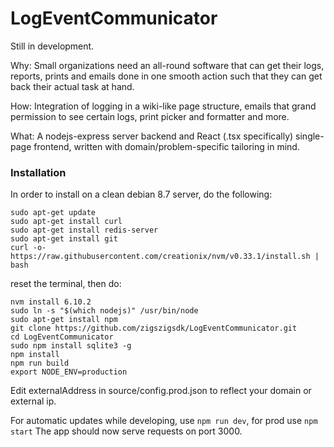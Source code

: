 # LogEventCommunicator
Still in development.

Why: Small organizations need an all-round software that can get their logs, reports, prints and emails done in one smooth action such that they can get back their actual task at hand.

How: Integration of logging in a wiki-like page structure, emails that grand permission to see certain logs, print picker and formatter and more.

What: A nodejs-express server backend and React (.tsx specifically) single-page frontend, written with domain/problem-specific tailoring in mind.


### Installation
In order to install on a clean debian 8.7 server, do the following:
```
sudo apt-get update
sudo apt-get install curl
sudo apt-get install redis-server
sudo apt-get install git
curl -o- https://raw.githubusercontent.com/creationix/nvm/v0.33.1/install.sh | bash
```
reset the terminal, then do:
```
nvm install 6.10.2
sudo ln -s "$(which nodejs)" /usr/bin/node
sudo apt-get install npm
git clone https://github.com/zigszigsdk/LogEventCommunicator.git
cd LogEventCommunicator
sudo npm install sqlite3 -g
npm install
npm run build
export NODE_ENV=production
```
Edit externalAddress in source/config.prod.json to reflect your domain or external ip.

For automatic updates while developing, use `npm run dev`, for prod use `npm start`
The app should now serve requests on port 3000.

